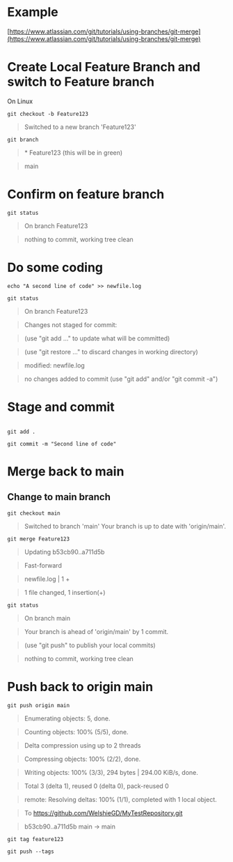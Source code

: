 # Example
[https://www.atlassian.com/git/tutorials/using-branches/git-merge](https://www.atlassian.com/git/tutorials/using-branches/git-merge)

# Create Local Feature Branch and switch to Feature branch
On Linux

```
git checkout -b Feature123
```

> Switched to a new branch 'Feature123'

```
git branch
```

> \* Feature123 (this will be in green)

> main

# Confirm on feature branch

```
git status
```

>On branch Feature123

>nothing to commit, working tree clean

# Do some coding

```
echo "A second line of code" >> newfile.log

git status

```

> On branch Feature123

> Changes not staged for commit:

>  (use "git add <file>..." to update what will be committed)

> (use "git restore <file>..." to discard changes in working directory)

>   modified:   newfile.log

> no changes added to commit (use "git add" and/or "git commit -a")

# Stage and commit

```

git add .

git commit -m "Second line of code"

```

# Merge back to main
## Change to main branch

```
git checkout main
```

> Switched to branch 'main'
> Your branch is up to date with 'origin/main'.

```
git merge Feature123
```

> Updating b53cb90..a711d5b

> Fast-forward

> newfile.log | 1 +

> 1 file changed, 1 insertion(+)


```
git status
```

> On branch main

> Your branch is ahead of 'origin/main' by 1 commit.

> (use "git push" to publish your local commits)

> nothing to commit, working tree clean


# Push back to origin main

```
git push origin main

```

> Enumerating objects: 5, done.

> Counting objects: 100% (5/5), done.

> Delta compression using up to 2 threads

> Compressing objects: 100% (2/2), done.

> Writing objects: 100% (3/3), 294 bytes | 294.00 KiB/s, done.

> Total 3 (delta 1), reused 0 (delta 0), pack-reused 0

> remote: Resolving deltas: 100% (1/1), completed with 1 local object.

> To https://github.com/WelshieGD/MyTestRepository.git

> b53cb90..a711d5b  main -> main


```
git tag feature123

git push --tags

```